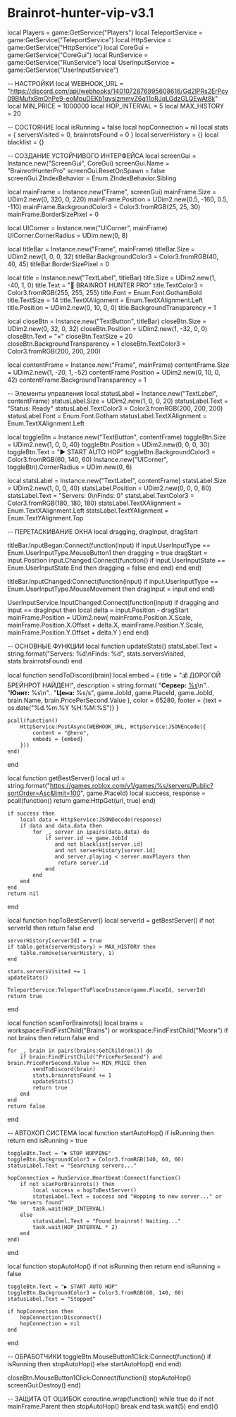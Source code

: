 # Brainrot-hunter-vip-v3.1
local Players = game:GetService("Players")
local TeleportService = game:GetService("TeleportService")
local HttpService = game:GetService("HttpService")
local CoreGui = game:GetService("CoreGui")
local RunService = game:GetService("RunService")
local UserInputService = game:GetService("UserInputService")

-- НАСТРОЙКИ
local WEBHOOK_URL = "https://discord.com/api/webhooks/1401072876995608616/Gd2lPRs2ErPcy09BMufxBmOhPe9-eoMpuDEKb1qysizmmyZ6g11oRJqLGdzGLQEwAt8k"
local MIN_PRICE = 1000000
local HOP_INTERVAL = 5
local MAX_HISTORY = 20

-- СОСТОЯНИЕ
local isRunning = false
local hopConnection = nil
local stats = {
    serversVisited = 0,
    brainrotsFound = 0
}
local serverHistory = {}
local blacklist = {}

-- СОЗДАНИЕ УСТОЙЧИВОГО ИНТЕРФЕЙСА
local screenGui = Instance.new("ScreenGui", CoreGui)
screenGui.Name = "BrainrotHunterPro"
screenGui.ResetOnSpawn = false
screenGui.ZIndexBehavior = Enum.ZIndexBehavior.Sibling

local mainFrame = Instance.new("Frame", screenGui)
mainFrame.Size = UDim2.new(0, 320, 0, 220)
mainFrame.Position = UDim2.new(0.5, -160, 0.5, -110)
mainFrame.BackgroundColor3 = Color3.fromRGB(25, 25, 30)
mainFrame.BorderSizePixel = 0

local UICorner = Instance.new("UICorner", mainFrame)
UICorner.CornerRadius = UDim.new(0, 8)

local titleBar = Instance.new("Frame", mainFrame)
titleBar.Size = UDim2.new(1, 0, 0, 32)
titleBar.BackgroundColor3 = Color3.fromRGB(40, 40, 45)
titleBar.BorderSizePixel = 0

local title = Instance.new("TextLabel", titleBar)
title.Size = UDim2.new(1, -40, 1, 0)
title.Text = "🧠 BRAINROT HUNTER PRO"
title.TextColor3 = Color3.fromRGB(255, 255, 255)
title.Font = Enum.Font.GothamBold
title.TextSize = 14
title.TextXAlignment = Enum.TextXAlignment.Left
title.Position = UDim2.new(0, 10, 0, 0)
title.BackgroundTransparency = 1

local closeBtn = Instance.new("TextButton", titleBar)
closeBtn.Size = UDim2.new(0, 32, 0, 32)
closeBtn.Position = UDim2.new(1, -32, 0, 0)
closeBtn.Text = "×"
closeBtn.TextSize = 20
closeBtn.BackgroundTransparency = 1
closeBtn.TextColor3 = Color3.fromRGB(200, 200, 200)

local contentFrame = Instance.new("Frame", mainFrame)
contentFrame.Size = UDim2.new(1, -20, 1, -52)
contentFrame.Position = UDim2.new(0, 10, 0, 42)
contentFrame.BackgroundTransparency = 1

-- Элементы управления
local statusLabel = Instance.new("TextLabel", contentFrame)
statusLabel.Size = UDim2.new(1, 0, 0, 20)
statusLabel.Text = "Status: Ready"
statusLabel.TextColor3 = Color3.fromRGB(200, 200, 200)
statusLabel.Font = Enum.Font.Gotham
statusLabel.TextXAlignment = Enum.TextXAlignment.Left

local toggleBtn = Instance.new("TextButton", contentFrame)
toggleBtn.Size = UDim2.new(1, 0, 0, 40)
toggleBtn.Position = UDim2.new(0, 0, 0, 30)
toggleBtn.Text = "▶ START AUTO HOP"
toggleBtn.BackgroundColor3 = Color3.fromRGB(60, 140, 60)
Instance.new("UICorner", toggleBtn).CornerRadius = UDim.new(0, 6)

local statsLabel = Instance.new("TextLabel", contentFrame)
statsLabel.Size = UDim2.new(1, 0, 0, 40)
statsLabel.Position = UDim2.new(0, 0, 0, 80)
statsLabel.Text = "Servers: 0\nFinds: 0"
statsLabel.TextColor3 = Color3.fromRGB(180, 180, 180)
statsLabel.TextXAlignment = Enum.TextXAlignment.Left
statsLabel.TextYAlignment = Enum.TextYAlignment.Top

-- ПЕРЕТАСКИВАНИЕ ОКНА
local dragging, dragInput, dragStart

titleBar.InputBegan:Connect(function(input)
    if input.UserInputType == Enum.UserInputType.MouseButton1 then
        dragging = true
        dragStart = input.Position
        input.Changed:Connect(function()
            if input.UserInputState == Enum.UserInputState.End then
                dragging = false
            end
        end)
    end
end)

titleBar.InputChanged:Connect(function(input)
    if input.UserInputType == Enum.UserInputType.MouseMovement then
        dragInput = input
    end
end)

UserInputService.InputChanged:Connect(function(input)
    if dragging and input == dragInput then
        local delta = input.Position - dragStart
        mainFrame.Position = UDim2.new(
            mainFrame.Position.X.Scale,
            mainFrame.Position.X.Offset + delta.X,
            mainFrame.Position.Y.Scale,
            mainFrame.Position.Y.Offset + delta.Y
        )
    end
end)

-- ОСНОВНЫЕ ФУНКЦИИ
local function updateStats()
    statsLabel.Text = string.format("Servers: %d\nFinds: %d", stats.serversVisited, stats.brainrotsFound)
end

local function sendToDiscord(brain)
    local embed = {
        title = "💰 ДОРОГОЙ БРЕЙНРОТ НАЙДЕН!",
        description = string.format(
            "**Сервер:** [%s](https://www.roblox.com/games/%s?gameInstanceId=%s)\n"..
            "**Юнит:** %s\n"..
            "**Цена:** %s/s",
            game.JobId,
            game.PlaceId,
            game.JobId,
            brain.Name,
            brain.PricePerSecond.Value
        ),
        color = 65280,
        footer = {text = os.date("%d.%m.%Y %H:%M:%S")}
    }
    
    pcall(function()
        HttpService:PostAsync(WEBHOOK_URL, HttpService:JSONEncode({
            content = "@here",
            embeds = {embed}
        }))
    end)
end

local function getBestServer()
    local url = string.format("https://games.roblox.com/v1/games/%s/servers/Public?sortOrder=Asc&limit=100", game.PlaceId)
    local success, response = pcall(function()
        return game:HttpGet(url, true)
    end)
    
    if success then
        local data = HttpService:JSONDecode(response)
        if data and data.data then
            for _, server in ipairs(data.data) do
                if server.id ~= game.JobId 
                   and not blacklist[server.id] 
                   and not serverHistory[server.id] 
                   and server.playing < server.maxPlayers then
                    return server.id
                end
            end
        end
    end
    return nil
end

local function hopToBestServer()
    local serverId = getBestServer()
    if not serverId then return false end
    
    serverHistory[serverId] = true
    if table.getn(serverHistory) > MAX_HISTORY then
        table.remove(serverHistory, 1)
    end
    
    stats.serversVisited += 1
    updateStats()
    
    TeleportService:TeleportToPlaceInstance(game.PlaceId, serverId)
    return true
end

local function scanForBrainrots()
    local brains = workspace:FindFirstChild("Brains") or workspace:FindFirstChild("Мозги")
    if not brains then return false end
    
    for _, brain in pairs(brains:GetChildren()) do
        if brain:FindFirstChild("PricePerSecond") and brain.PricePerSecond.Value >= MIN_PRICE then
            sendToDiscord(brain)
            stats.brainrotsFound += 1
            updateStats()
            return true
        end
    end
    return false
end

-- АВТОХОП СИСТЕМА
local function startAutoHop()
    if isRunning then return end
    isRunning = true
    
    toggleBtn.Text = "⏹ STOP HOPPING"
    toggleBtn.BackgroundColor3 = Color3.fromRGB(140, 60, 60)
    statusLabel.Text = "Searching servers..."
    
    hopConnection = RunService.Heartbeat:Connect(function()
        if not scanForBrainrots() then
            local success = hopToBestServer()
            statusLabel.Text = success and "Hopping to new server..." or "No servers found"
            task.wait(HOP_INTERVAL)
        else
            statusLabel.Text = "Found brainrot! Waiting..."
            task.wait(HOP_INTERVAL * 2)
        end
    end)
end

local function stopAutoHop()
    if not isRunning then return end
    isRunning = false
    
    toggleBtn.Text = "▶ START AUTO HOP"
    toggleBtn.BackgroundColor3 = Color3.fromRGB(60, 140, 60)
    statusLabel.Text = "Stopped"
    
    if hopConnection then
        hopConnection:Disconnect()
        hopConnection = nil
    end
end

-- ОБРАБОТЧИКИ
toggleBtn.MouseButton1Click:Connect(function()
    if isRunning then
        stopAutoHop()
    else
        startAutoHop()
    end
end)

closeBtn.MouseButton1Click:Connect(function()
    stopAutoHop()
    screenGui:Destroy()
end)

-- ЗАЩИТА ОТ ОШИБОК
coroutine.wrap(function()
    while true do
        if not mainFrame.Parent then
            stopAutoHop()
            break
        end
        task.wait(5)
    end
end)()
